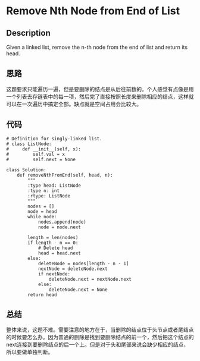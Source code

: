 # Remove Nth Node from End of List

## Description

Given a linked list, remove the n-th node from the end of list and return its head.

## 思路

这题要求只能遍历一遍，但是要删除的结点是从后往前数的。个人感觉有点像是用一个列表去存链表中的每一项，然后完了直接按照长度来删除相应的结点，这样就可以在一次遍历中搞定全部。缺点就是空间占用会比较大。

## 代码

```
# Definition for singly-linked list.
# class ListNode:
#     def __init__(self, x):
#         self.val = x
#         self.next = None

class Solution:
    def removeNthFromEnd(self, head, n):
        """
        :type head: ListNode
        :type n: int
        :rtype: ListNode
        """
        nodes = []
        node = head
        while node:
            nodes.append(node)
            node = node.next
        
        length = len(nodes)
        if length - n == 0:
            # Delete head
            head = head.next
        else:
            deleteNode = nodes[length - n - 1]
            nextNode = deleteNode.next
            if nextNode:
                deleteNode.next = nextNode.next
            else:
                deleteNode.next = None
        return head
```

## 总结

整体来说，这题不难。需要注意的地方在于，当删除的结点位于头节点或者尾结点的时候要怎么办。因为普通的删除是找到要删除结点的前一个，然后把这个结点的next连接到要删除结点的后一个上。但是对于头和尾部来说会缺少相应的结点，所以要做单独判断。